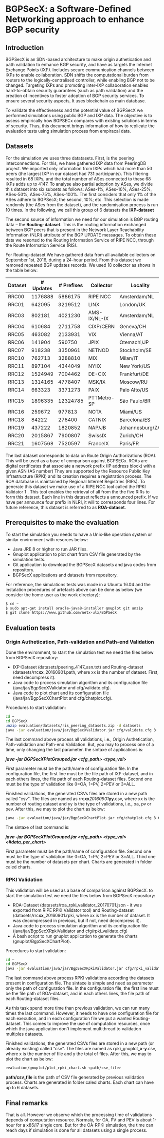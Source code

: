 # BGPSecX: a Software-Defined Networking approach to enhance BGP security

## Introduction

BGPSecX is an SDN-based architecture to make origin authetication and path validation to enhance BGP security, and have as targets the Internet Exchange Points (IXP). Includes secure communication channels between IXPs to enable collaboration. SDN shifts the computational burden from routers to the logically-centralised controller, while enabling BGP not to be changed. Targeting IXPs and promoting inter-IXP collaboration enables hard-to-obtain security guarantees (such as path validation) and the creation of incentives to foster adoption of BGP security services. To ensure several security aspects, It uses blockchain as main database.

To validate the effectiveness and the potential value of BGPSecX we performed simulations using public BGP and IXP data. The objective is to assess empirically how BGPSECx compares with existing solutions in terms of security. Thus, this document brings information of how to replicate the evaluation tests using simulation process from empiracal data.

## Datasets

For the simulation we uses three datatasets. First, is the peering interconnections. For this, we have gathered IXP data from PeeringDB project. We imported only information from IXPs which had more than 50 peers (the largest IXP in our dataset had 731 participants). This filtering resulted in 68 IXPs, and the total number of ASes connected to these 68 IXPs adds up to 4147. To analyse also partial adoption by ASes, we divide this dataset into six subsets as follows: ASes-1%, ASes-10%, ASes-25%, ASes-50%, ASes-75%, ASes-100%. The first considers that only 1% of the ASes adhere to BGPSecX; the second, 10%; etc. This selection is made randomly (the ASes from the dataset), and the randomisation process is run 10 times. In the following, we call this group of 6 datasets the **IXP-dataset**

The second source of information we need for our simulation is BGP routing data – the **Routing-dataset**. This is the routing information exchanged between BGP peers that is present in the Network Layer Reachability Information (NLRI) attribute of the BGP UPDATE messages. To obtain these data we resorted to the Routing Information Service of RIPE NCC, through the Route Information Service (RIS).

For Routing-dataset We have gathered data from all available collectors on September 1st, 2016, during a 24-hour period. From this dataset we removed repeated BGP updates records. We used 18 collector as shows in the table below:

| Dataset | # Updates | # Prefixes | Collector | Locality |
| ------- | --------- | ---------- | --------- | -------- |
| RRC00 | 1176888 | 5886175 | RIPE NCC | Amsterdam/NL |
| RRC01 | 642095 | 3219512 | LINX | London/UK |
| RRC03 | 802181 | 4021230 | AMS-IX/NL-IX | Amsterdam/NL |
| RRC04 | 610684 | 2711758 | CIXP/CERN | Geneva/CH |
| RRC05 | 463082 | 2133931 | VIX | Vienna/AT |
| RRC06 | 141904 | 590750 | JPIX | Otemachi/JP |
| RRC07 | 918238 | 3350961 | NETNOD | Stockholm/SE |
| RRC10 | 762713 | 3288810 | MIX | Milan/IT |
| RRC11 | 897104 | 4344049 | NYIIX | New York/US |
| RRC12 | 1524949 | 7004462 | DE-CIX | Frankfurt/DE |
| RRC13 | 1314165 | 4778407 | MSK/IX | Moscow/RU |
| RRC14 | 663323 | 3371273 | PAIX | Palo Alto/US |
| RRC15 | 1896335 | 12324785 | PTTMetro-SP | São Paulo/BR |
| RRC16 | 259672 | 977813 | NOTA | Miami/US |
| RRC18 | 84222 | 278400 | CATNIX | Barcelona/ES |
| RRC19 | 437222 | 1820852 | NAP/JB | Johannesburg/ZA |
| RRC20 | 2015867 | 7900807 | SwissIX | Zurich/CH |
| RRC21 | 1607568 | 7520597 | FranceIX | Paris/FR |

The last dataset corresponds to data on Route Origin Authorizations (ROA). This will be used as a base of comparison against BGPSECx. ROAs are digital certificates that associate a network prefix (IP address block) with a given ASN (AS number) They are supported by the Resource Public Key Infrastructure (RPKI) and its creation requires a registration process. The ROA database is maintained by Regional Internet Registries (RIRs). To generate this dataset we make use of a RIPE NCC tool called the RPKI Validator 1 . This tool enables the retrieval of all from the the five RIRs to form this dataset. Each line in this dataset reflects a announced prefix. If we have per announce four prefix in NLRI, it will to corresponds four lines. For future reference, this dataset is referred to as **ROA-dataset**.

## Prerequisites to make the evaluation

To start the simulation you needs to have a Unix-like operation system or similar environment with resorces below:

- Java JRE 8 or higher ro run JAR files.
- Gnuplot application to plot chart from CSV file generated by the simulation tests.
- Git application to download the BGPSecX datasets and java codes from repository.
- BGPSecX applications and datasets from repository.

For reference, the simulations tests was made in a Ubuntu 16.04 and the instalation procedures of artefacts above can be done as below (we consider the home user as the work directory):

```sh
$ cd ~
$ sudo apt-get install oracle-java8-installer gnuplot git unzip
$ git clone https://www.github.com/netx-ulx/BGPSecX
```

## Evaluation tests 
### Origin Authetication, Path-validation and Path-end Validation
Done the environment, to start the simulation test we need the files below from BGPSecX repository:

- IXP-Dataset (datasets/peering_4147_asn.txt) and Routing-dataset (datasets/rrc**xx**_20160901.path, where xx is the number of dataset. First, need decompress it).
- Java code to process simulation algorithm and its configuration file (java/jar/BgpSecXValidator and cfg/validate.cfg).
- Java code to plot chart and its configuration file (java/jar/BgpSecXChartPlot and cfg/chatplot.cfg).

Procedures to start validation:

```sh
cd ~
cd BGPSecX
unzip evaluation/datasets/ris_peering_datasets.zip -d datasets
java -jar evaluation/java/jar/BgpSecXValidator.jar cfg/validate.cfg 3
```

The last command above process all validations, i.e., Origin Authetication, Path-validation and Path-end Validation. But, you may to process one of a time, only changing the last parameter. the sintaxe of applications is:

***java -jar BGPSecXPlotGrouped.jar <cfg_path> <type_val>***

First parameter must be the path/name of configuration file. In the configuration file, the first line must be the file path of IXP-dataset, and in each others lines, the file path of each Routing-dataset files. Second one must be the type of validation like 0=OA, 1=PV, 2=PEV or 3=ALL.

Finished validations, the generated CSVs files are stored in a new path called "csv". The files are named as rrc**xx**_20160901_**yy**.csv, where xx is the number of routing dataset and yy is the type of validations, i.e., oa, pv or pev. After this, we may to plot the chart as below:

```sh
java -jar evaluation/java/jar/BgpSecXChartPlot.jar cfg/chatplot.cfg 3 6
```

The sintaxe of last command is:

***java -jar BGPSecXPlotGrouped.jar <cfg_path> <type_val> <#data_per_chart>***

First parameter must be the path/name of configuration file. Second one must be the type of validation like 0=OA, 1=PV, 2=PEV or 3=ALL. Third one must be the number of datasets per chart. Charts are generated in folder caled charts.

### RPKI Validation

This validation will be used as a base of comparison against BGPSecX. to start the simulation test we need the files below from BGPSecX repository:

- ROA-Dataset (datasets/roa_rpki_validator_20170701.json - it was exported from RIPE RPKI Validator tool) and Routing-dataset (datasets/rrc**xx**_20160901.rpki, where xx is the number of dataset. It was decompressed in previous, but if not, need decompress it).
- Java code to process simulation algorithm and its configuration file (java/jar/BgpSecXRpkiValidator and cfg/rpki_validate.cfg)
- A bash script to run gnuplot application to generate the charts (gnuplot/BgpSecXChartPlot).

Procedures to start validation:

```sh
cd ~
cd BGPSecX
java -jar evaluation/java/jar/BgpSecXRpkiValidator.jar cfg/rpki_validate.cfg
```

The last command above process RPKI validations according the datasets present in configuration file. The sintaxe is simple and need as parameter only the path of configuration file. In the configuration file, the first line must be the file path of ROA-dataset, and in each others lines, the file path of each Routing-dataset files.

As this task spend more time than previous validation, we can run many times the last command. However, it needs to have one configuration file for each execution, and in each configuration file we put a wanted Routing-dataset. This comes to improve the use of computation resources, once which the java application don't implement multithread to validation multiples datasets.

Finished validations, the generated CSVs files are stored in a new path (or already existing) called "csv". The files are named as rpki_gnuplot_**x**-**y**.csv, where x is the number of file and y the total of files. After this, we may to plot the chart as below:

```sh
evaluation/gnuplot/plot_rpki_chart.sh <path/csv_file>
```

**path/csv_file** is the path of CSV file generated by previous validation process. Charts are generated in folder caled charts. Each chart can have up to 6 datasets. 

## Final remarks

That is all. However we observe which the processing time of validations depends of computation resource. Normaly, for OA, PV and PEV is about 1-hour for a x86/I7 single core. But for the OA-RPKI simulation, the time can reach days if simulation is done for all datasets using a single process.













